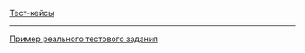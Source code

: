 [Тест-кейсы](https://docs.google.com/spreadsheets/d/1AoLs0c25RDtUTK69e9vLRXQNpDrgQj6AzTuOhAoNzww/edit?usp=sharing)

___


[Пример реального тестового задания](https://docs.google.com/spreadsheets/d/15XlOT35_EF_KG_KAAtk4jRPWo7Dzctv-HXD4WOsnLO4/edit?usp=sharing)